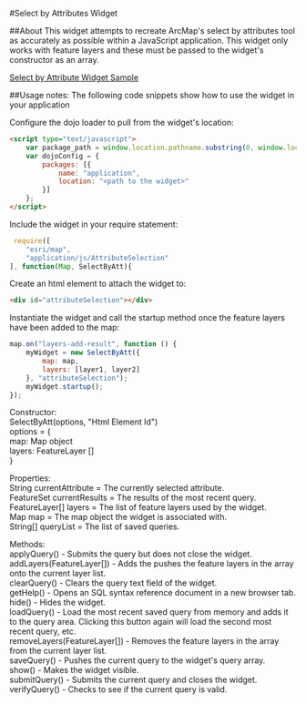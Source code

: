 #Select by Attributes Widget

##About
This widget attempts to recreate ArcMap's select by attributes tool as accurately as possible within a JavaScript application. This widget only works with feature layers and these must be passed to the widget's constructor as an array.

[Select by Attribute Widget Sample](https://dl.dropboxusercontent.com/u/79881075/SelectByAtt/index.html)

##Usage notes:
The following code snippets show how to use the widget in your application

Configure the dojo loader to pull from the widget's location:
```html
<script type="text/javascript">
    var package_path = window.location.pathname.substring(0, window.location.pathname.lastIndexOf('/'));
    var dojoConfig = {
        packages: [{
            name: "application",
            location: "<path to the widget>"
        }]
    };
</script>

```
Include the widget in your require statement:
```javascript
 require([
	"esri/map",
	"application/js/AttributeSelection"
], function(Map, SelectByAtt){

```
Create an html element to attach the widget to:
```html
<div id="attributeSelection"></div>
```

Instantiate the widget and call the startup method once the feature layers have been added to the map:
```javascript
map.on("layers-add-result", function () {
	myWidget = new SelectByAtt({
		map: map,
		layers: [layer1, layer2]
	}, "attributeSelection");
	myWidget.startup();
});
```
Constructor:<br/>
SelectByAtt(options, "Html Element Id")<br/>
options = {<br/>
	map: Map object<br/>
	layers: FeatureLayer []<br/>
}<br/>

Properties:<br/>
String currentAttribute = The currently selected attribute.<br/>
FeatureSet currentResults = The results of the most recent query.<br/>
FeatureLayer[] layers = The list of feature layers used by the widget.<br/>
Map map = The map object the widget is associated with.<br/>
String[] queryList = The list of saved queries.<br/>

Methods:<br/>
applyQuery() - Submits the query but does not close the widget.<br/>
addLayers(FeatureLayer[]) - Adds the pushes the feature layers in the array onto the current layer list.<br/>
clearQuery() - Clears the query text field of the widget.<br/>
getHelp() - Opens an SQL syntax reference document in a new browser tab.<br/>
hide() - Hides the widget.<br/>
loadQuery() - Load the most recent saved query from memory and adds it to the query area. Clicking this button again will load the second most recent query, etc.<br/>
removeLayers(FeatureLayer[]) - Removes the feature layers in the array from the current layer list.<br/>
saveQuery() - Pushes the current query to the widget's query array.<br/>
show() - Makes the widget visible.<br/>
submitQuery() - Submits the current query and closes the widget.<br/>
verifyQuery() - Checks to see if the current query is valid.<br/>